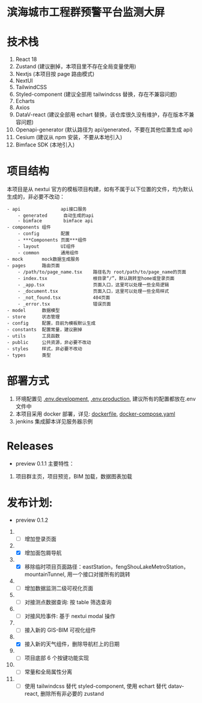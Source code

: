 # 滨海城市工程群预警平台监测大屏

# 技术栈

1. React 18
2. Zustand (建议删掉，本项目里不存在全局变量使用)
3. Nextjs (本项目按 page 路由模式)
4. NextUI
5. TailwindCSS
6. Styled-component (建议全部用 tailwindcss 替换，存在不兼容问题)
7. Echarts
8. Axios
9. DataV-react (建议全部用 echart 替换，该仓库很久没有维护，存在版本不兼容问题)
10. Openapi-generator (默认路径为 api/generated，不要在其他位置生成 api)
11. Cesium (建议从 npm 安装，不要从本地引入)
12. Bimface SDK (本地引入)

# 项目结构

本项目是从 nextui 官方的模板项目构建，如有不属于以下位置的文件，均为默认生成的，非必要不改动：

```
- api               api接口服务
    - generated      自动生成的api
    - bimface        bimface api
- components 组件
    - config        配置
    - ***Components 页面***组件
    - layout        UI组件
    - common        通用组件
- mock       mock数据生成服务
- pages      路由页面
    - /path/to/page_name.tsx    路径名为 root/path/to/page_name的页面
    - index.tsx                 根目录“/”，默认跳转至home或登录页面
    - _app.tsx                  页面入口，这里可以处理一些全局逻辑
    - _document.tsx             页面入口，这里可以处理一些全局样式
    - _not_found.tsx            404页面
    - _error.tsx                错误页面
- model      数据模型
- store      状态管理
- config     配置，目前为模板默认生成
- constants  配置常量，建议删掉
- utils      工具函数
- public     公共资源，非必要不改动
- styles     样式，非必要不改动
- types      类型
```

# 部署方式

1. 环境配置见 [.env.development](.env.development), [.env.production](.env.production), 建议所有的配置都放在.env 文件中
2. 本项目采用 docker 部署，详见: [dockerfile](./dockerfile), [docker-compose.yaml](./docker-compose.yaml)
3. jenkins 集成脚本详见服务器示例

# Releases

- preview 0.1.1
  主要特性：

1. 项目群主页，项目预览，BIM 加载，数据图表加载

# 发布计划:

- preview 0.1.2

1. - [ ] 增加登录页面
2. - [x] 增加面包屑导航
3. - [x] 移除临时项目页面路径：eastStation，fengShouLakeMetroStation，mountainTunnel, 用一个接口对接所有的跳转
4. - [ ] 增加数据监测二级可视化页面
5. - [ ] 对接测点数据查询: 按 table 筛选查询
6. - [ ] 对接风险事件: 基于 nextui modal 操作
7. - [ ] 接入新的 GIS-BIM 可视化组件
8. - [x] 接入新的天气组件，删除导航栏上的日期
9. - [ ] 项目底部 6 个按键功能实现
10. - [ ] 常量和全局属性分离
11. - [ ] 使用 tailwindcss 替代 styled-component, 使用 echart 替代 datav-react, 删除所有非必要的 zustand
